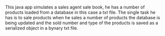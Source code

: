 This java app simulates a sales agent sale book, he has a number of products loaded from a database in this case a txt file.
The single task he has is to sale products when he sales a number of products the database is being updated and the sold number and
type of the products is saved as a serialized object in a bynary txt file.
